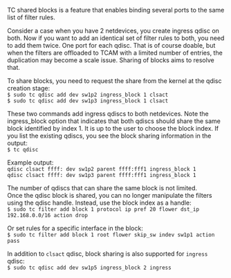 
TC shared blocks is a feature that enables binding several ports to the same list of filter rules.  

Consider a case when you have 2 netdevices, you create ingress qdisc on both. Now if you want to add an identical set of filter rules to both, you need to add them twice. One port for each qdisc. That is of course doable, but when the filters are offloaded to TCAM with a limited number of entries, the duplication may become a scale issue. Sharing of blocks aims to resolve that.  

To share blocks, you need to request the share from the kernel at the qdisc creation stage:  
`$ sudo tc qdisc add dev sw1p2 ingress_block 1 clsact`  
`$ sudo tc qdisc add dev sw1p3 ingress_block 1 clsact`  

These two commands add ingress qdiscs to both netdevices. Note the ingress_block option that indicates that both qdiscs should share the same block identified by index 1. It is up to the user to choose the block index.
If you list the existing qdiscs, you see the block sharing information in the output:  
`$ tc qdisc`  

Example output:  
`qdisc clsact ffff: dev sw1p2 parent ffff:fff1 ingress_block 1`  
`qdisc clsact ffff: dev sw1p3 parent ffff:fff1 ingress_block 1`  

The number of qdiscs that can share the same block is not limited.  
Once the qdisc block is shared, you can no longer manipulate the filters using the qdisc handle. Instead, use the block index as a handle:  
`$ sudo tc filter add block 1 protocol ip pref 20 flower dst_ip 192.168.0.0/16 action drop`  

Or set rules for a specific interface in the block:  
`$ sudo tc filter add block 1 root flower skip_sw indev sw1p1 action pass`  

In addition to `clsact` qdisc, block sharing is also supported for `ingress` qdisc:  
`$ sudo tc qdisc add dev sw1p5 ingress_block 2 ingress`  
